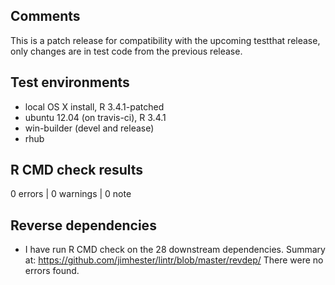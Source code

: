 ## Comments
This is a patch release for compatibility with the upcoming testthat release,
only changes are in test code from the previous release.

## Test environments
* local OS X install, R 3.4.1-patched
* ubuntu 12.04 (on travis-ci), R 3.4.1
* win-builder (devel and release)
* rhub

## R CMD check results

0 errors | 0 warnings | 0 note

## Reverse dependencies

* I have run R CMD check on the 28 downstream dependencies.
  Summary at: https://github.com/jimhester/lintr/blob/master/revdep/
  There were no errors found.
